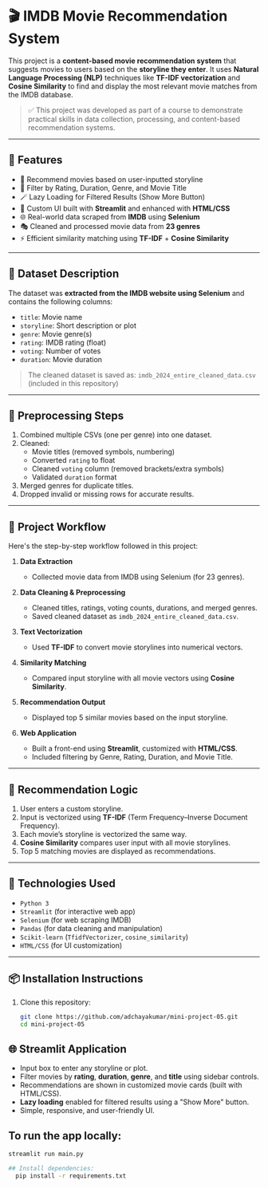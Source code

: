 # 🎬 IMDB Movie Recommendation System

This project is a **content-based movie recommendation system** that suggests movies to users based on the **storyline they enter**. It uses **Natural Language Processing (NLP)** techniques like **TF-IDF vectorization** and **Cosine Similarity** to find and display the most relevant movie matches from the IMDB database.

> ✅ This project was developed as part of a course to demonstrate practical skills in data collection, processing, and content-based recommendation systems.

---

## 🚀 Features

- 🧠 Recommend movies based on user-inputted storyline
- 🎯 Filter by Rating, Duration, Genre, and Movie Title
- 🪄 Lazy Loading for Filtered Results (Show More Button)
- 🎨 Custom UI built with **Streamlit** and enhanced with **HTML/CSS**
- 🌐 Real-world data scraped from **IMDB** using **Selenium**
- 🎭 Cleaned and processed movie data from **23 genres**
- ⚡ Efficient similarity matching using **TF-IDF** + **Cosine Similarity**


---

## 📁 Dataset Description

The dataset was **extracted from the IMDB website using Selenium** and contains the following columns:

- `title`: Movie name  
- `storyline`: Short description or plot  
- `genre`: Movie genre(s)  
- `rating`: IMDB rating (float)  
- `voting`: Number of votes  
- `duration`: Movie duration

> The cleaned dataset is saved as: `imdb_2024_entire_cleaned_data.csv` (included in this repository)

---

## 🧼 Preprocessing Steps

1. Combined multiple CSVs (one per genre) into one dataset.
2. Cleaned:
   - Movie titles (removed symbols, numbering)
   - Converted `rating` to float
   - Cleaned `voting` column (removed brackets/extra symbols)
   - Validated `duration` format
3. Merged genres for duplicate titles.
4. Dropped invalid or missing rows for accurate results.

---
## 🔄 Project Workflow

Here's the step-by-step workflow followed in this project:

1. **Data Extraction**  
   - Collected movie data from IMDB using Selenium (for 23 genres).

2. **Data Cleaning & Preprocessing**  
   - Cleaned titles, ratings, voting counts, durations, and merged genres.
   - Saved cleaned dataset as `imdb_2024_entire_cleaned_data.csv`.

3. **Text Vectorization**  
   - Used **TF-IDF** to convert movie storylines into numerical vectors.

4. **Similarity Matching**  
   - Compared input storyline with all movie vectors using **Cosine Similarity**.

5. **Recommendation Output**  
   - Displayed top 5 similar movies based on the input storyline.

6. **Web Application**  
   - Built a front-end using **Streamlit**, customized with **HTML/CSS**.
   - Included filtering by Genre, Rating, Duration, and Movie Title.

---
## 🧠 Recommendation Logic

1. User enters a custom storyline.
2. Input is vectorized using **TF-IDF** (Term Frequency–Inverse Document Frequency).
3. Each movie’s storyline is vectorized the same way.
4. **Cosine Similarity** compares user input with all movie storylines.
5. Top 5 matching movies are displayed as recommendations.

---

## 🧰 Technologies Used

- `Python 3`
- `Streamlit` (for interactive web app)
- `Selenium` (for web scraping IMDB)
- `Pandas` (for data cleaning and manipulation)
- `Scikit-learn` (`TfidfVectorizer`, `cosine_similarity`)
- `HTML/CSS` (for UI customization)

---

## 📦 Installation Instructions

1. Clone this repository:
   ```bash
   git clone https://github.com/adchayakumar/mini-project-05.git
   cd mini-project-05

## 🌐 Streamlit Application

- Input box to enter any storyline or plot.
- Filter movies by **rating**, **duration**, **genre**, and **title** using sidebar controls.
- Recommendations are shown in customized movie cards (built with HTML/CSS).
- **Lazy loading** enabled for filtered results using a "Show More" button.
- Simple, responsive, and user-friendly UI.

## To run the app locally:

```bash
streamlit run main.py

## Install dependencies:
  pip install -r requirements.txt
